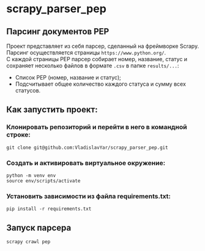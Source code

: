 # scrapy_parser_pep

## Парсинг документов PEP
Проект представляет из себя парсер, сделанный на фреймворке Scrapy.    
Парсинг осуществляется страницы `https://www.python.org/`.    
С каждой страницы PEP парсер собирает номер, название, статус и сохраняет
несколько файлов в формате `.csv` в папке `results/...`:
- Список PEP (номер, название и статус);
- Подсчитывает общее количество каждого статуса и сумму всех статусов.

## Как запустить проект:
### Клонировать репозиторий и перейти в него в командной строке:
```
git clone git@github.com:VladislavYar/scrapy_parser_pep.git
```

### Создать и активировать виртуальное окружение:
```
python -m venv env
source env/scripts/activate
```

### Установить зависимости из файла requirements.txt:
```
pip install -r requirements.txt
```

## Запуск парсера
```
scrapy crawl pep
```